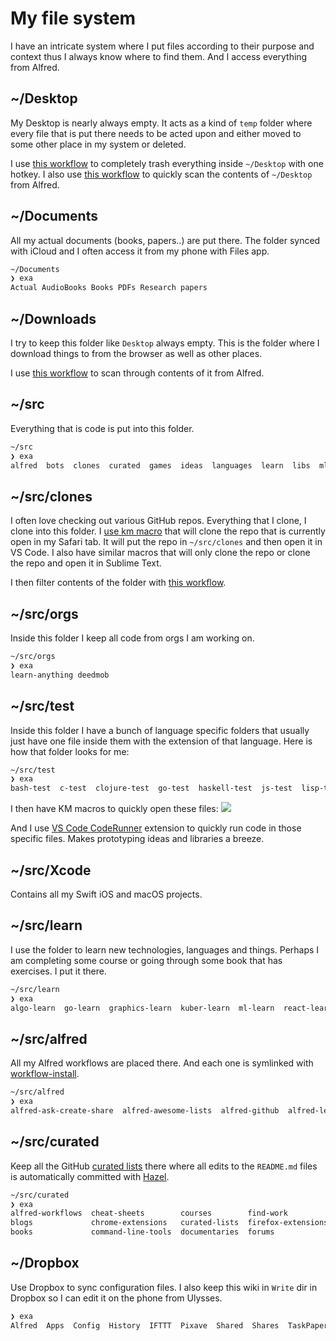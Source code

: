 # My file system

I have an intricate system where I put files according to their purpose and context thus I always know where to find them. And I access everything from Alfred.

## ~/Desktop

My Desktop is nearly always empty. It acts as a kind of `temp` folder where every file that is put there needs to be acted upon and either moved to some other place in my system or deleted.

I use [this workflow](https://github.com/nikitavoloboev/small-workflows/tree/master/clean-folders#readme) to completely trash everything inside `~/Desktop` with one hotkey. I also use [this workflow](https://github.com/nikitavoloboev/small-workflows/blob/master/augmentations/Directory%20watches.alfredworkflow?raw=true) to quickly scan the contents of `~/Desktop` from Alfred.

## ~/Documents

All my actual documents (books, papers..) are put there. The folder synced with iCloud and I often access it from my phone with Files app.

```Bash
~/Documents
❯ exa
Actual AudioBooks Books PDFs Research papers
```

## ~/Downloads

I try to keep this folder like `Desktop` always empty. This is the folder where I download things to from the browser as well as other places.

I use [this workflow](https://github.com/nikitavoloboev/small-workflows/blob/master/augmentations/Recent%20Downloads.alfredworkflow?raw=true) to scan through contents of it from Alfred.

## ~/src

Everything that is code is put into this folder.

```Bash
~/src
❯ exa
alfred  bots  clones  curated  games  ideas  languages  learn  libs  ml  nix  orgs  other  personal  practice  scripts  test  vim-plugins  vscode-extensions  web  Xcode

```

## ~/src/clones

I often love checking out various GitHub repos. Everything that I clone, I clone into this folder. I [use km macro](https://medium.com/@nikitavoloboev/insta-cloning-ff5f38eb1d32) that will clone the repo that is currently open in my Safari tab. It will put the repo in `~/src/clones` and then open it in VS Code. I also have similar macros that will only clone the repo or clone the repo and open it in Sublime Text.

I then filter contents of the folder with [this workflow](https://github.com/nikitavoloboev/small-workflows/blob/master/augmentations/Directory%20watches.alfredworkflow?raw=true).


## ~/src/orgs

Inside this folder I keep all code from orgs I am working on.

```Bash
~/src/orgs
❯ exa
learn-anything deedmob
```

## ~/src/test

Inside this folder I have a bunch of language specific folders that usually just have one file inside them with the extension of that language. Here is how that folder looks for me:

```Bash
~/src/test
❯ exa
bash-test  c-test  clojure-test  go-test  haskell-test  js-test  lisp-test  python-test  react-test  ruby-test  ts-test
```

I then have KM macros to quickly open these files:
![](https://i.imgur.com/s2RJt5y.png)

And I use [VS Code CodeRunner](https://github.com/formulahendry/vscode-code-runner) extension to quickly run code in those specific files. Makes prototyping ideas and libraries a breeze.

## ~/src/Xcode

Contains all my Swift iOS and macOS projects.

## ~/src/learn

I use the folder to learn new technologies, languages and things. Perhaps I am completing some course or going through some book that has exercises. I put it there.

```Bash
~/src/learn
❯ exa
algo-learn  go-learn  graphics-learn  kuber-learn  ml-learn  react-learn  stats-learn  ts-intro  ts-learn  tsc-react-learn
```

## ~/src/alfred

All my Alfred workflows are placed there. And each one is symlinked with [workflow-install](https://gist.github.com/deanishe/35faae3e7f89f629a94e).

```Bash
~/src/alfred
❯ exa
alfred-ask-create-share  alfred-awesome-lists  alfred-github  alfred-learn-anything  alfred-my-mind  alfred-npm  alfred-trello  alfred-web-searches  small-workflows
```

## ~/src/curated

Keep all the GitHub [curated lists](https://github.com/learn-anything/curated-lists#readme) there where all edits to the `README.md` files is automatically committed with [Hazel](../macOS/apps/hazel.md).

```bash
~/src/curated
❯ exa
alfred-workflows  cheat-sheets        courses        find-work           games   ios-apps    movies       privacy-respecting     quotes        research-papers    slack-groups    talks      websites
blogs             chrome-extensions   curated-lists  firefox-extensions  humans  macos-apps  newsletters  programming-languages  reddit        safari-extensions  spectrum        telegram   youtube
books             command-line-tools  documentaries  forums              images  mindmaps    podcasts     quora                  reddit-multi  series             stack-exchange  tv-series
```

## ~/Dropbox

Use Dropbox to sync configuration files. I also keep this wiki in `Write` dir in Dropbox so I can edit it on the phone from Ulysses.

```bash
❯ exa
Alfred  Apps  Config  History  IFTTT  Pixave  Shared  Shares  TaskPaper  upload.sh  Write
```